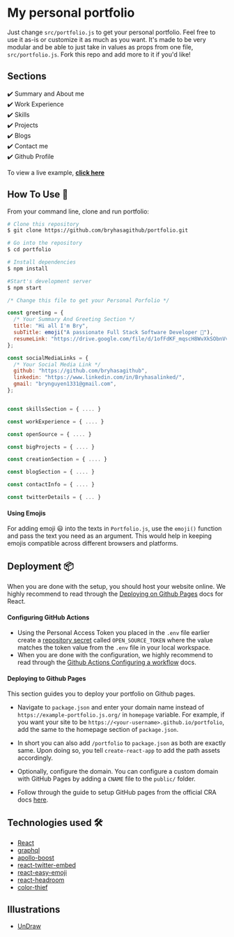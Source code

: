 # My personal portfolio
Just change `src/portfolio.js` to get your personal portfolio. Feel free to use it as-is or customize it as much as you want. It's made to be very modular and be able to just take in values as props from one file, `src/portfolio.js`. Fork this repo and add more to it if you'd like!
## Sections 
✔️ Summary and About me\
✔️ Work Experience\
✔️ Skills\
✔️ Projects\
✔️ Blogs\
✔️ Contact me\
✔️ Github Profile

To view a live example, **[click here](https://bryhasagithub.github.io/portfolio/)**
## How To Use 🔧

From your command line, clone and run portfolio:

```bash
# Clone this repository
$ git clone https://github.com/bryhasagithub/portfolio.git

# Go into the repository
$ cd portfolio

# Install dependencies
$ npm install

#Start's development server
$ npm start
```

```javascript
/* Change this file to get your Personal Porfolio */

const greeting = {
  /* Your Summary And Greeting Section */
  title: "Hi all I'm Bry",
  subTitle: emoji("A passionate Full Stack Software Developer 🚀"),
  resumeLink: "https://drive.google.com/file/d/1ofFdKF_mqscH8WvXkSObnVvC9kK7Ldlu/view?usp=sharing"
};

const socialMediaLinks = {
  /* Your Social Media Link */
  github: "https://github.com/bryhasagithub",
  linkedin: "https://www.linkedin.com/in/Bryhasalinked/",
  gmail: "brynguyen1331@gmail.com",
};


const skillsSection = { .... }

const workExperience = { .... } 

const openSource = { .... } 

const bigProjects = { .... }

const creationSection = { .... }

const blogSection = { .... }

const contactInfo = { .... }

const twitterDetails = { ... }

```

#### Using Emojis

For adding emoji 😃 into the texts in `Portfolio.js`, use the `emoji()` function and pass the text you need as an argument. This would help in keeping emojis compatible across different browsers and platforms.

## Deployment 📦 
When you are done with the setup, you should host your website online.
We highly recommend to read through the [Deploying on Github Pages](https://create-react-app.dev/docs/deployment/#github-pages) docs for React.

#### Configuring GitHub Actions
- Using the Personal Access Token you placed in the `.env` file earlier create a [repository secret](https://docs.github.com/en/actions/configuring-and-managing-workflows/creating-and-storing-encrypted-secrets#creating-encrypted-secrets-for-a-repository) called `OPEN_SOURCE_TOKEN` where the value matches the token value from the `.env` file in your local workspace.
- When you are done with the configuration, we highly recommend to read through the [Github Actions Configuring a workflow](https://docs.github.com/en/actions/configuring-and-managing-workflows/configuring-a-workflow) docs.

#### Deploying to Github Pages

This section guides you to deploy your portfolio on Github pages.

- Navigate to `package.json` and enter your domain name instead of `https://example-portfolio.js.org/` in `homepage` variable. For example, if you want your site to be `https://<your-username>.github.io/portfolio`, add the same to the homepage section of `package.json`. 

- In short you can also add `/portfolio` to `package.json` as both are exactly same. Upon doing so, you tell `create-react-app` to add the path assets accordingly. 

- Optionally, configure the domain. You can configure a custom domain with GitHub Pages by adding a `CNAME` file to the `public/` folder.

- Follow through the guide to setup GitHub pages from the official CRA docs [here](https://create-react-app.dev/docs/deployment/#github-pages).

## Technologies used 🛠️

- [React](https://reactjs.org/)
- [graphql](https://graphql.org/) 
- [apollo-boost](https://www.apollographql.com/docs/react/get-started/) 
- [react-twitter-embed](https://github.com/saurabhnemade/react-twitter-embed)
- [react-easy-emoji](https://github.com/appfigures/react-easy-emoji)
- [react-headroom](https://github.com/KyleAMathews/react-headroom)
- [color-thief](https://github.com/lokesh/color-thief)

## Illustrations
- [UnDraw](https://undraw.co/illustrations)
